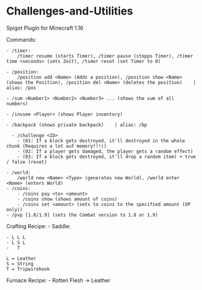 # Challenges-and-Utilities
Spigot Plugin for Minecraft 1.16

Commands:

	- /timer:
		/timer resume (starts Timer), /timer pause (stopps Timer), /timer time <seconds> (sets Zeit), /timer reset (set Timer to 0)

	- /position:
		/position add <Name> (Adds a position), /position show <Name> (shows the Position), /position del <Name> (deletes the position)    | alias: /pos
		
	- /sum <Number1> <Number2> <Number3> ... (shows the sum of all numbers)

	- /invsee <Player> (shows Player inventory)

	- /backpack (shows private backpack)	| alias: /bp
  
	  - /challenge <ID> 
	    - (01: If a block gets destroyed, it'll destroyed in the whole chunk (Requires a lot auf memory!!!))
	    - (02: If a player gets damaged, the player gets a random effect)
	    - (03: If a block gets destroyed, it'll drop a random item) + true / false (reset)

	- /world:
		/world new <Name> <Type> (generates new World), /world enter <Name> (enters World)
	- /coins:
		- /coins pay <to> <amount> 
		- /coins show (shows amount of coins)
		- /coins set <amount> (sets to coins to the specified amount (OP only))	
	- /pvp [1.8/1.9] (sets the Combat version to 1.8 or 1.9)

Crafting Recipe:
	- Saddle:

	- L L L
	- L S L
	-   T
		
	L = Leather
	S = String
	T = Tripwirehook
		
Furnace Recipe:
	- Rotten Flesh -> Leather
	
